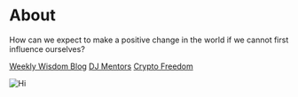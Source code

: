 # About
How can we expect to make a positive change in the world if we cannot first influence ourselves?


[Weekly Wisdom Blog](https://www.danisaacman.com/)
[DJ Mentors](https://www.djmentors.com/)
[Crypto Freedom](https://cryptofreedom.ventures/)
    

![Hi]("https://media-exp1.licdn.com/dms/image/C5603AQEjgn-_yJ8POw/profile-displayphoto-shrink_200_200/0/1633599175753?e=1661385600&v=beta&t=4S7MlLs03X94cSP8OyGF0xgrqExHBu2TJ9cMfvbEutE)